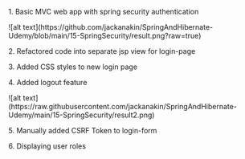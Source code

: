 <p>1. Basic MVC web app with spring security authentication</p>
![alt text](https://github.com/jackanakin/SpringAndHibernate-Udemy/blob/main/15-SpringSecurity/result.png?raw=true)
<p>2. Refactored code into separate jsp view for login-page</p>
<p>3. Added CSS styles to new login page</p>
<p>4. Added logout feature</p>
![alt text](https://raw.githubusercontent.com/jackanakin/SpringAndHibernate-Udemy/main/15-SpringSecurity/result2.png)
<p>5. Manually added CSRF Token to login-form<p>
<p>6. Displaying user roles<p>